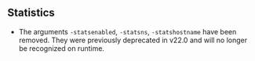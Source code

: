 Statistics
-----------

- The arguments `-statsenabled`, `-statsns`, `-statshostname` have been removed. They were
  previously deprecated in v22.0 and will no longer be recognized on runtime.
